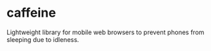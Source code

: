 # caffeine
Lightweight library for mobile web browsers to prevent phones from sleeping due to idleness.
